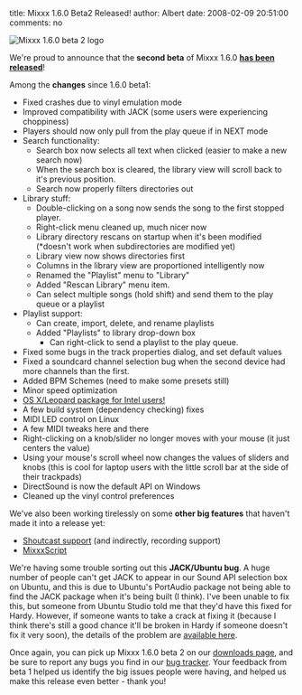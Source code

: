 title: Mixxx 1.6.0 Beta2 Released!
author: Albert
date: 2008-02-09 20:51:00
comments: no

![Mixxx 1.6.0 beta 2 logo]({static}/images/news/mixxx-beta2.png)

We're proud to announce that the **second beta** of Mixxx 1.6.0 **[has been released](http://mixxx.sourceforge.net/download/)**!

Among the **changes** since 1.6.0 beta1:

- Fixed crashes due to vinyl emulation mode
- Improved compatibility with JACK (some users were experiencing choppiness)
- Players should now only pull from the play queue if in NEXT mode
- Search functionality:
  - Search box now selects all text when clicked (easier to make a new search now)
  - When the search box is cleared, the library view will scroll back to it's previous position.
  - Search now properly filters directories out
- Library stuff:
  - Double-clicking on a song now sends the song to the first stopped player.
  - Right-click menu cleaned up, much nicer now
  - Library directory rescans on startup when it's been modified
    (*doesn't work when subdirectories are modified yet)
  - Library view now shows directories first
  - Columns in the library view are proportioned intelligently now
  - Renamed the "Playlist" menu to "Library"
  - Added "Rescan Library" menu item.
  - Can select multiple songs (hold shift) and send them to the play queue or a playlist
- Playlist support:
  - Can create, import, delete, and rename playlists
  - Added "Playlists" to library drop-down box
    - Can right-click to send a playlist to the play queue.
- Fixed some bugs in the track properties dialog, and set default values
- Fixed a soundcard channel selection bug when the second device had more channels than the first.
- Added BPM Schemes (need to make some presets still)
- Minor speed optimization
- [OS X/Leopard package for Intel users!](http://mixxx.sourceforge.net/download.php)
- A few build system (dependency checking) fixes
- MIDI LED control on Linux
- A few MIDI tweaks here and there
- Right-clicking on a knob/slider no longer moves with your mouse (it just centers the value)
- Using your mouse's scroll wheel now changes the values of sliders and knobs (this is cool for laptop users with the little scroll bar at the side of their trackpads)
- DirectSound is now the default API on Windows
- Cleaned up the vinyl control preferences

We've also been working tirelessly on some **other big features** that haven't made it into a release yet:
- [Shoutcast support]({filename}/news/2008-02-01-feature-preview-shoutcast-broadcasting.md)
  (and indirectly, recording support)
- [MixxxScript]({filename}/news/2008-01-05-mixxxscript-sneaky-feature-preview.md)

We're having some trouble sorting out this **JACK/Ubuntu bug**.
A huge number of people can't get JACK to appear in our Sound API selection box on Ubuntu, and this is due to Ubuntu's PortAudio package not being able to find the JACK package when it's being built (I think).
I've been unable to fix this, but someone from Ubuntu Studio told me that they'd have this fixed for Hardy.
However, if someone wants to take a crack at fixing it (because I think there's still a good chance it'll be broken in Hardy if someone doesn't fix it very soon), the details of the problem are [available here](https://bugs.launchpad.net/mixxx/+bug/183011).

Once again, you can pick up Mixxx 1.6.0 beta 2 on our [downloads page](http://www.mixxx.org/download/), and be sure to report any bugs you find in our [bug tracker](https://bugs.launchpad.net/mixxx/).
Your feedback from beta 1 helped us identify the big issues people were having, and helped us make this release even better - thank you!
